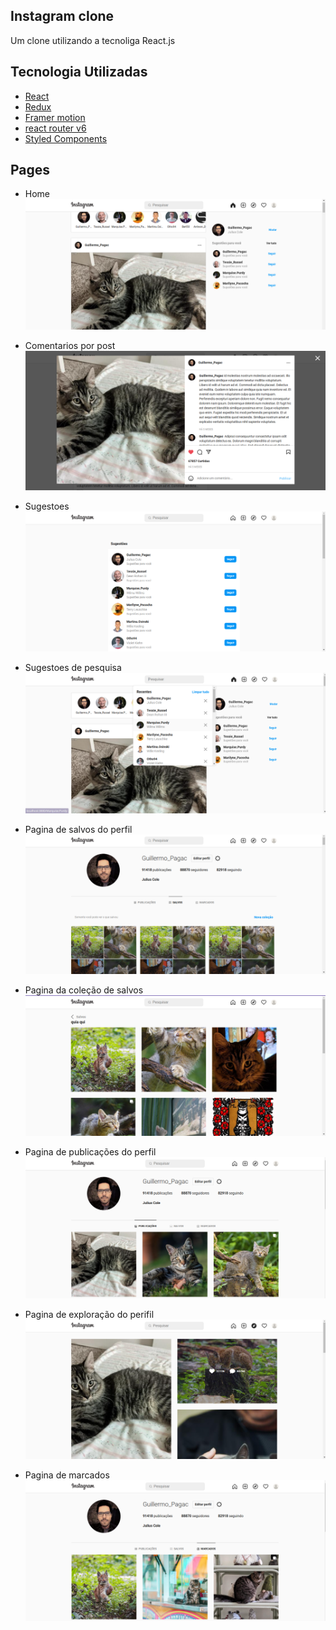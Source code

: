 ## Instagram clone

Um clone utilizando a tecnoliga React.js

## Tecnologia Utilizadas 
- [React](https://pt-br.reactjs.org/)
- [Redux](https://redux.js.org/)
- [Framer motion](https://www.framer.com/motion/)
- [react router v6](https://reactrouter.com/docs/en/v6/getting-started/overview)
- [Styled Components](https://styled-components.com/)

## Pages
- Home
  ![home](./preview//home.png)

- Comentarios por post
  ![comments](./preview/comentarios.png)

- Sugestoes
  ![suggestions](./preview/sugestoes.png)

- Sugestoes de pesquisa
  ![search-suggestions](./preview/sugestoes%20de%20pesquisa.png)

- Pagina de salvos do perfil
  ![saved-collection](./preview/pagina%20%20de%20salvos.png)

- Pagina da coleção de salvos
  ![saved-page](./preview/pagina%20de%20salvos.png)
  

- Pagina de publicações do perfil
  ![publication-page](./preview/pagina%20de%20publica%C3%A7%C3%B5es.png)

- Pagina de exploração do perifil
  ![explore-page](./preview/pagina%20de%20explora%C3%A7%C3%A3o.png)

- Pagina de marcados
  ![maked-page](./preview/pagina%20de%20marcados.png)